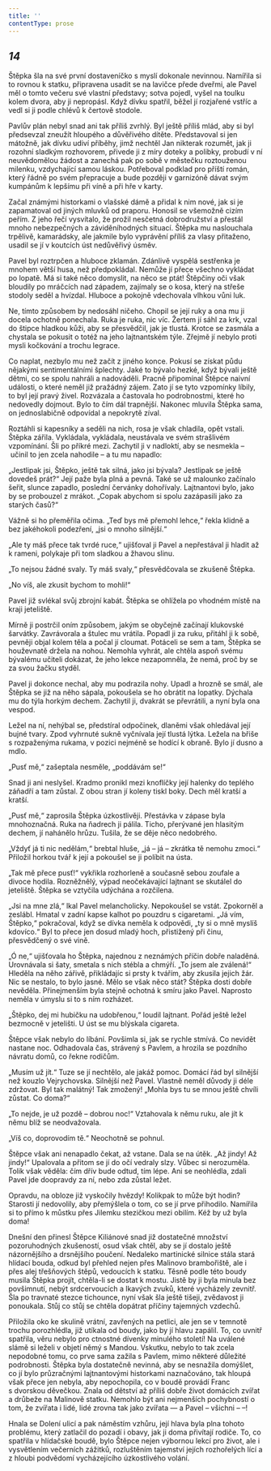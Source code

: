 ```yaml
---
title: ''
contentType: prose
---
```


<section>

## _14_

Štěpka šla na své první dostaveníčko s myslí dokonale nevinnou. Namířila si to rovnou k statku, připravena usadit se na lavičce přede dveřmi, ale Pavel měl o tomto večeru své vlastní představy; sotva pojedl, vyšel na toulku kolem dvora, aby ji nepropásl. Když dívku spatřil, běžel jí rozjařené vstříc a vedl si ji podle chlévů k čertově stodole.

Pavlův plán nebyl snad ani tak příliš zvrhlý. Byl ještě příliš mlád, aby si byl předsevzal zneužít hloupého a důvěřivého dítěte. Představoval si jen mátožně, jak dívku udiví příběhy, jimž nechtěl Jan nikterak rozumět, jak ji rozohní sladkým rozhovorem, přivede ji z míry doteky a polibky, probudí v ní neuvědomělou žádost a zanechá pak po sobě v městečku roztouženou milenku, vzdychající samou láskou. Potřeboval podklad pro příští román, který řádně po svém přepracuje a bude později v garnizóně dávat svým kumpánům k lepšímu při víně a při hře v karty.

Začal známými historkami o vlašské dámě a přidal k nim nové, jak si je zapamatoval od jiných mluvků od praporu. Honosil se všemožně cizím peřím. Z jeho řečí vysvítalo, že prožil nesčetná dobrodružství a přestál mnoho nebezpečných a záviděníhodných situací. Štěpka mu naslouchala trpělivě, kamarádsky, ale jakmile bylo vyprávění příliš za vlasy přitaženo, usadil se jí v koutcích úst nedůvěřivý úsměv.

Pavel byl roztrpčen a hluboce zklamán. Zdánlivě vyspělá sestřenka je mnohem větší husa, než předpokládal. Nemůže jí přece všechno vykládat po lopatě. Má si také něco domyslit, na něco se ptát! Štěpčiny oči však bloudily po mráčcích nad západem, zajímaly se o kosa, který na střeše stodoly seděl a hvízdal. Hluboce a pokojně vdechovala vlhkou vůni luk.

Ne, tímto způsobem by nedosáhl ničeho. Chopil se její ruky a ona mu ji docela ochotně ponechala. Ruka je ruka, nic víc. Žertem jí sáhl za krk, vzal do štipce hladkou kůži, aby se přesvědčil, jak je tlustá. Krotce se zasmála a chystala se pokusit o totéž na jeho lajtnantském týle. Zřejmě jí nebylo proti mysli kočkování a trochu legrace.

Co naplat, nezbylo mu než začít z jiného konce. Pokusí se získat půdu nějakými sentimentálními šplechty. Jaké to bývalo hezké, když bývali ještě dětmi, co se spolu nahráli a nadováděli. Pracně připomínal Štěpce naivní události, o které neměl již pražádný zájem. Zato jí se tyto vzpomínky líbily, to byl její pravý živel. Rozvázala a častovala ho podrobnostmi, které ho nedovedly dojmout. Bylo to čím dál trapnější. Nakonec mluvila Štěpka sama, on jednoslabičně odpovídal a nepokrytě zíval.

Roztáhli si kapesníky a seděli na nich, rosa je však chladila, opět vstali. Štěpka zářila. Vykládala, vykládala, neustávala ve svém strašlivém vzpomínání. Šli po příkré mezi. Zachytil ji v nadloktí, aby se nesmekla – učinil to jen zcela nahodile – a tu mu napadlo:

„Jestlipak jsi, Štěpko, ještě tak silná, jako jsi bývala? Jestlipak se ještě dovedeš prát?“ Její paže byla plná a pevná. Také se už malounko začínalo šeřit, slunce zapadlo, poslední červánky dohořívaly. Lajtnantovi bylo, jako by se probouzel z mrákot. „Copak abychom si spolu zazápasili jako za starých časů?“

Vážně si ho přeměřila očima. „Teď bys mě přemohl lehce,“ řekla klidně a bez jakéhokoli podezření, „jsi o mnoho silnější.“

„Ale ty máš přece tak tvrdé ruce,“ ujišťoval ji Pavel a nepřestával ji hladit až k rameni, polykaje při tom sladkou a žhavou slinu.

„To nejsou žádné svaly. Ty máš svaly,“ přesvědčovala se zkušeně Štěpka.

„No víš, ale zkusit bychom to mohli!“

Pavel již svlékal svůj zbrojní kabát. Štěpka se ohlížela po vhodném místě na kraji jeteliště.

Mírně ji postrčil oním způsobem, jakým se obyčejně začínají klukovské šarvátky. Zavrávorala a štulec mu vrátila. Popadl ji za ruku, přitáhl ji k sobě, pevněji objal kolem těla a počal jí cloumat. Potáceli se sem a tam, Štěpka se houževnatě držela na nohou. Nemohla vyhrát, ale chtěla aspoň svému bývalému učiteli dokázat, že jeho lekce nezapomněla, že nemá, proč by se za svou žačku styděl.

Pavel ji dokonce nechal, aby mu podrazila nohy. Upadl a hrozně se smál, ale Štěpka se již na něho sápala, pokoušela se ho obrátit na lopatky. Dýchala mu do týla horkým dechem. Zachytil ji, dvakrát se převrátili, a nyní byla ona vespod.

Ležel na ní, nehýbal se, předstíral odpočinek, dlaněmi však ohledával její bujné tvary. Zpod vyhrnuté sukně vyčnívala její tlustá lýtka. Ležela na břiše s rozpaženýma rukama, v pozici nejméně se hodící k obraně. Bylo jí dusno a mdlo.

„Pusť mě,“ zašeptala nesměle, „poddávám se!“

Snad ji ani neslyšel. Kradmo pronikl mezi knoflíčky její halenky do teplého záňadří a tam zůstal. Z obou stran jí koleny tiskl boky. Dech měl kratší a kratší.

„Pusť mě,“ zaprosila Štěpka úzkostlivěji. Přestávka v zápase byla mnohoznačná. Ruka na ňadrech ji pálila. Ticho, přerývané jen hlasitým dechem, jí nahánělo hrůzu. Tušila, že se děje něco nedobrého.

„Vždyť já ti nic nedělám,“ brebtal hluše, „já – já – zkrátka tě nemohu zmoci.“ Přiložil horkou tvář k její a pokoušel se ji políbit na ústa.

„Tak mě přece pusť!“ vykřikla rozhorleně a současně sebou zoufale a divoce hodila. Rozněžnělý, výpad neočekávající lajtnant se skutálel do jeteliště. Štěpka se vztyčila udýchána a rozčilena.

„Jsi na mne zlá,“ lkal Pavel melancholicky. Nepokoušel se vstát. Zpokorněl a zeslábl. Hmatal v zadní kapse kalhot po pouzdru s cigaretami. „Já vím, Štěpko,“ pokračoval, když se dívka neměla k odpovědi, „ty si o mně myslíš kdovíco.“ Byl to přece jen dosud mladý hoch, přistižený při činu, přesvědčený o své vině.

„Ó ne,“ ujišťovala ho Štěpka, najednou z neznámých příčin dobře naladěná. Urovnávala si šaty, smetala s nich stébla a chmýří. „To jsem ale zválená!“ Hleděla na něho zářivě, přikládajíc si prsty k tvářím, aby zkusila jejich žár. Nic se nestalo, to bylo jasné. Mělo se však něco stát? Štěpka dosti dobře nevěděla. Přinejmenším byla stejně ochotná k smíru jako Pavel. Naprosto neměla v úmyslu si to s ním rozházet.

„Štěpko, dej mi hubičku na udobřenou,“ loudil lajtnant. Pořád ještě ležel bezmocně v jetelišti. U úst se mu blýskala cigareta.

Štěpce však nebylo do líbání. Povšimla si, jak se rychle stmívá. Co nevidět nastane noc. Odhadovala čas, strávený s Pavlem, a hrozila se pozdního návratu domů, co řekne rodičům.

„Musím už jít.“ Tuze se jí nechtělo, ale jakáž pomoc. Domácí řád byl silnější než kouzlo Vejrychovska. Silnější než Pavel. Vlastně neměl důvody ji déle zdržovat. Byl tak malátný! Tak zmožený! „Mohla bys tu se mnou ještě chvíli zůstat. Co doma?“

„To nejde, je už pozdě – dobrou noc!“ Vztahovala k němu ruku, ale jít k němu blíž se neodvažovala.

„Víš co, doprovodím tě.“ Neochotně se pohnul.

Štěpce však ani nenapadlo čekat, až vstane. Dala se na útěk. „Až jindy! Až jindy!“ Upalovala a přitom se jí do očí vedraly slzy. Vůbec si nerozuměla. Tolik však věděla: čím dřív bude odtud, tím lépe. Ani se neohlédla, zdali Pavel jde doopravdy za ní, nebo zda zůstal ležet.

Opravdu, na obloze již vyskočily hvězdy! Kolikpak to může být hodin? Starosti jí nedovolily, aby přemýšlela o tom, co se jí prve přihodilo. Namířila si to přímo k můstku přes Jilemku stezičkou mezi obilím. Kéž by už byla doma!

Dnešní den přinesl Štěpce Kiliánové snad již dostatečné množství pozoruhodných zkušeností, osud však chtěl, aby se jí dostalo ještě názornějšího a drsnějšího poučení. Nedaleko martinické silnice stála stará hlídací bouda, odkud byl přehled nejen přes Malinovo brambořiště, ale i přes alej třešňových štěpů, vedoucích k statku. Těsně podle této boudy musila Štěpka projít, chtěla-li se dostat k mostu. Jistě by ji byla minula bez povšimnutí, nebýt srdcervoucích a lkavých zvuků, které vycházely zevnitř. Šla po travnaté stezce tichounce, nyní však šla ještě tišeji, zvědavost ji ponoukala. Stůj co stůj se chtěla dopátrat příčiny tajemných vzdechů.

Přiložila oko ke skulině vrátní, zavřených na petlici, ale jen se v temnotě trochu porozhlédla, již utíkala od boudy, jako by jí hlavu zapálil. To, co uvnitř spatřila, věru nebylo pro ctnostné dívenky minulého století! Na uválené slámě si leželi v objetí němý s Mandou. Vskutku, nebylo to tak zcela nepodobné tomu, co prve sama zažila s Pavlem, mimo některé důležité podrobnosti. Štěpka byla dostatečně nevinná, aby se nesnažila domýšlet, co jí bylo průzračnými lajtnantovými historkami naznačováno, tak hloupá však přece jen nebyla, aby nepochopila, co v boudě provádí Franc s dvorskou děvečkou. Znala od dětství až příliš dobře život domácích zvířat a drůbeže na Malinově statku. Nemohlo být ani nejmenších pochybností o tom, že zvířata i lidé, lidé zrovna tak jako zvířata — a Pavel – všichni – –!

Hnala se Dolení ulicí a pak náměstím vzhůru, její hlava byla plna tohoto problému, který zatlačil do pozadí i obavy, jak ji doma přivítají rodiče. To, co spatřila v hlídačské boudě, bylo Štěpce nejen výbornou lekcí pro život, ale i vysvětlením večerních zážitků, rozluštěním tajemství jejích rozhořelých lící a z hloubi podvědomí vycházejícího úzkostlivého volání.

</section>

